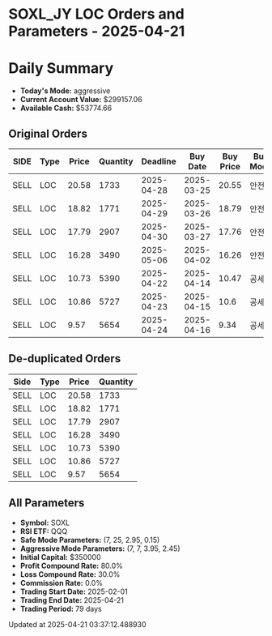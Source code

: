 # SOXL_JY LOC Orders and Parameters - 2025-04-21

# Daily Summary

- **Today's Mode:** aggressive
- **Current Account Value:** $299157.06
- **Available Cash:** $53774.66

## Original Orders

| SIDE | Type | Price | Quantity | Deadline | Buy Date | Buy Price | Buy Mode |
|------|------|-------|----------|----------|----------|-----------|----------|
| SELL | LOC | 20.58 | 1733 | 2025-04-28 | 2025-03-25 | 20.55 | 안전 |
| SELL | LOC | 18.82 | 1771 | 2025-04-29 | 2025-03-26 | 18.79 | 안전 |
| SELL | LOC | 17.79 | 2907 | 2025-04-30 | 2025-03-27 | 17.76 | 안전 |
| SELL | LOC | 16.28 | 3490 | 2025-05-06 | 2025-04-02 | 16.26 | 안전 |
| SELL | LOC | 10.73 | 5390 | 2025-04-22 | 2025-04-14 | 10.47 | 공세 |
| SELL | LOC | 10.86 | 5727 | 2025-04-23 | 2025-04-15 | 10.6 | 공세 |
| SELL | LOC | 9.57 | 5654 | 2025-04-24 | 2025-04-16 | 9.34 | 공세 |

## De-duplicated Orders

| Side | Type | Price | Quantity |
|------|------|-------|----------|
| SELL | LOC | 20.58 | 1733 |
| SELL | LOC | 18.82 | 1771 |
| SELL | LOC | 17.79 | 2907 |
| SELL | LOC | 16.28 | 3490 |
| SELL | LOC | 10.73 | 5390 |
| SELL | LOC | 10.86 | 5727 |
| SELL | LOC | 9.57 | 5654 |

## All Parameters

- **Symbol:** SOXL
- **RSI ETF:** QQQ
- **Safe Mode Parameters:** (7, 25, 2.95, 0.15)
- **Aggressive Mode Parameters:** (7, 7, 3.95, 2.45)
- **Initial Capital:** $350000
- **Profit Compound Rate:** 80.0%
- **Loss Compound Rate:** 30.0%
- **Commission Rate:** 0.0%
- **Trading Start Date:** 2025-02-01
- **Trading End Date:** 2025-04-21
- **Trading Period:** 79 days

Updated at 2025-04-21 03:37:12.488930
